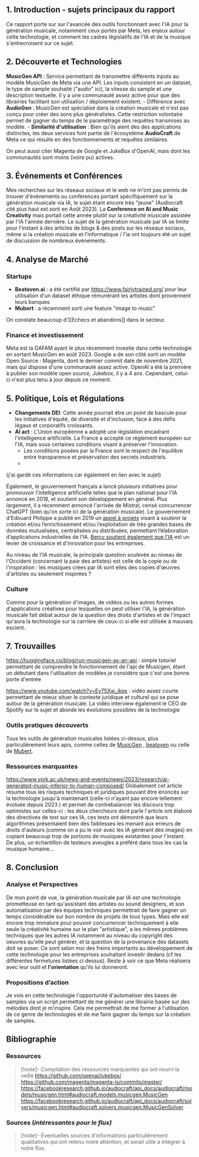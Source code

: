 

## 1. Introduction - sujets principaux du rapport


Ce rapport porte sur sur l'avancée des outils fonctionnant avec l'IA pour la génération musicale, notamment ceux portés par Meta, les enjeux autour cette technologie, et comment les cadres législatifs de l'IA et de la musique s'entrecroisent sur ce sujet.

## 2. Découverte et Technologies


    
**MusicGen API** : Service permettant de transmettre différents inputs au modèle MusicGen de Meta via une API. Les inputs consistent en un dataset, le type de sample souhaité ("audio" ici), la vitesse du sample et une description textuelle. Il y a une communauté assez active pour que des librairies facilitant son utilisation / déploiement existent.
    - Différence avec **AudioGen** : MusicGen est spécialisé dans la création musicale et n'est pas conçu pour créer des sons plus généralistes. Cette restriction volontaire permet de gagner du temps de le paramétrage des requêtes transmises au modèle. 
    - **Similarité d'utilisation** : Bien qu'ils aient des des applications distinctes, les deux services font partie de l'écosystème **AudioCraft** de Meta ce qui résulte en des fonctionnements et requêtes similaires. 

On peut aussi citer Magenta de Google et JukeBox d'OpenAI, mais dont les communautés sont moins (voire pu) actives.
## 3. Événements et Conférences

Mes recherches sur les réseaux sociaux et le web ne m'ont pas permis de trouver d'événements ou conférences portant spécifiquement sur la génération musicale via IA, le sujet étant encore très "jeune" (Audiocraft cité plus haut est sorti en Août 2023). La **Conference on AI and Music Creativity**  mais portait cette année plutôt sur la créativité musicale assistée par l'IA l'année dernière. Le sujet de la génération musicale par IA se limite pour l'instant à des articles de blogs & des posts sur les réseaux sociaux, même si la création musicale et l'informatique / l'ia ont toujours été un sujet de discussion de nombreux événements.     
## 4. Analyse de Marché

### Startups
- **Beatoven.ai** : a été certifié par https://www.fairlytrained.org/ pour leur utilisation d'un dataset éthique rémunérant les artistes dont proviennent leurs banques
- **Mubert** : a récemment sorti une feature "image to music" 

On constate beaucoup d'[[Echecs et abandons]] dans le secteur.
### Finance et investissement

Meta est la GAFAM ayant le plus récemment investie dans cette technologie en sortant MusicGen en août 2023. Google a de son côté sorti un modèle Open Source : Magenta, dont le dernier commit date de novembre 2021, mais qui dispose d'une communauté assez active. OpenAI a été la première à publier son modèle open source, Jukebox, il y a 4 ans. Cependant, celui-ci n'est plus tenu à jour depuis ce moment. 
## 5. Politique, Lois et Régulations

- **Changements DEI**: Cette année pourrait être un point de bascule pour les initiatives d'équité, de diversité et d'inclusion, face à des défis légaux et corporatifs croissants.
- **AI act** : L'Union européenne a adopté une législation encadrant l'intelligence artificielle. La France a accepté ce règlement européen sur l'IA, mais sous certaines conditions visant à préserver l'innovation.
    - Les conditions posées par la France sont le respect de l'équilibre entre transparence et préservation des secrets industriels.
    - 
(j'ai gardé ces informations car également en lien avec le sujet)

Également, le gouvernement français a lancé plusieurs initiatives pour promouvoir l'intelligence artificielle telles que le plan national pour l'IA annoncé en 2018, et soutient son développement en général. Plus largement, il a récemment annoncé l'arrivée de Mistral, censé concurrencer ChatGPT (bien qu'on sorte ici de la génération musicale). Le gouvernement d'Edouard Philippe a publié en 2019 un [appel à projets](https://www.gouvernement.fr/actualite/communique-de-presse-intelligence-artificielle-cap-sur-la-mutualisation-et-le-partage-de-donnees) visant à soutenir la création et/ou l’enrichissement et/ou l’exploitation de très grandes bases de données mutualisées, centralisées ou distribuées, permettant l’élaboration d’applications industrielles de l’IA. [Bercy soutient également que l'IA](https://www.economie.gouv.fr/entreprises/intelligence-artificielle) est un levier de croissance et d'innovation pour les entreprises.

Au niveau de l'IA musicale, la principale question soulevée au niveau de l'Occident (concernant la paie des artistes) est celle de la copie ou de l'inspiration : les musiques crées par IA sont elles des copies d'œuvres d'artistes ou seulement inspirées ? 

### Culture

Comme pour la génération d'images, de vidéos ou les autres formes d'applications créatives pour lesquelles on peut utiliser l'IA, la génération musicale fait débat autour de la question des droits d'artistes et de l'impact qu'aura la technologie sur la carrière de ceux-ci si elle est utilisée à mauvais escient.

## 7. Trouvailles

    
https://huggingface.co/blog/run-musicgen-as-an-api : simple tutoriel permettant de comprendre le fonctionnement de l'api de Musicgen, étant un débutant dans l'utilisation de modèles je considère que c'est une bonne porte d'entrée 

https://www.youtube.com/watch?v=Ey75Xw_ikqs : vidéo assez courte permettant de mieux situer le contexte juridique et culturel qui se pose autour de la génération musicale. La vidéo interview également le CEO de Spotify sur le sujet et aborde les évolutions possibles de la technologie 

### Outils pratiques découverts

Tous les outils de génération musicales listées ci-dessus, plus particulièrement leurs apis, comme celles de [MusicGen](https://facebookresearch.github.io/audiocraft/api_docs/audiocraft/models/musicgen.html#audiocraft.models.musicgen.MusicGen) , [beatoven](https://www.beatoven.ai/api) ou celle de [Mubert](https://mubert.com/blog/introducing-mubert-api-2-0).
### Ressources marquantes

https://www.york.ac.uk/news-and-events/news/2023/research/ai-generated-music-inferior-to-human-composed/ 
Globalement cet article résume tous les risques techniques et juridiques pouvant être énoncés sur la technologie jusqu'à maintenant (celle-ci n'ayant pas encore tellement évoluée depuis 2023 ) et permet de contrebalancer les discours trop optimistes sur celles-ci : les deux chercheurs dont parle l'article ont élaboré des directives de test sur ces IA, ces tests ont démontré que leurs algorithmes présentaient bien des faiblesses les menant aux erreurs de droits d'auteurs (comme on a pu le voir avec les IA générant des images) en copiant beaucoup trop de portions de musiques existantes pour l'instant. De plus, un échantillon de testeurs aveugles a préféré dans tous les cas la musique humaine...



## 8. Conclusion
### Analyse et Perspectives

De mon point de vue, la génération musicale par IA est une technologie prometteuse en tant qu'assistant des artistes ou sound designers, et son automatisation par des équipes techniques permettrait de faire gagner un temps considérable sur bon nombre de projets de tous types. Mais elle est encore trop immature pour pouvoir concurrencer techniquement à elle seule la créativité humaine sur le plan "artistique", a les mêmes problèmes techniques que les autres IA notamment au niveau du copyright des oeuvres qu'elle peut générer, et la question de la provenance des datasets doit se poser. Ce sont selon moi des freins importants au développement de cette technologie pour les entreprises souhaitant investir dedans (cf les différentes fermetures listées ci dessus). Reste à voir ce que Meta réalisera avec leur outil et **l'orientation** qu'ils lui donneront.

### Propositions d’action

Je vois en cette technologie l'opportunité d'automatiser des bases de samples via un script permettant de me générer une librairie basée sur des mélodies dont je m'inspire. Cela me permettrait de me former à l'utilisation de ce genre de technologies et de me faire gagner du temps sur la création de samples.

## Bibliographie
### Ressources
> [!note]-
Compilation des ressources marquantes qui ont nourri la veille
https://github.com/openai/jukebox/
https://github.com/magenta/magenta-js/commits/master/
https://facebookresearch.github.io/audiocraft/api_docs/audiocraft/models/musicgen.html#audiocraft.models.musicgen.MusicGen
https://facebookresearch.github.io/audiocraft/api_docs/audiocraft/solvers/musicgen.html#audiocraft.solvers.musicgen.MusicGenSolver
### Sources (_intéressantes pour le flux)_
> [!note]-
Éventuelles sources d’informations particulièrement qualitatives qui ont retenu notre attention, et serait utile à intégrer à notre flux.


